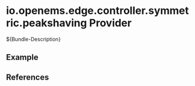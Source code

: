 # io.openems.edge.controller.symmetric.peakshaving Provider

${Bundle-Description}

## Example

## References

